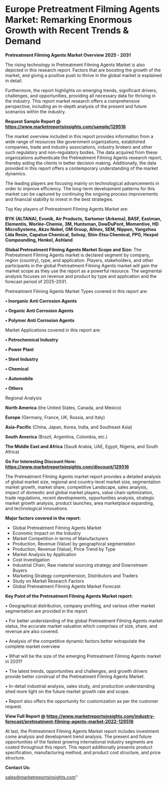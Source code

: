 # Europe Pretreatment Filming Agents Market: Remarking Enormous Growth with Recent Trends & Demand

<Strong> Pretreatment Filming Agents Market Overview 2025 - 2031</strong>

The rising technology in Pretreatment Filming Agents Market is also depicted in this research report. Factors that are boosting the growth of the market, and giving a positive push to thrive in the global market is explained in detail.

Furthermore, the report highlights on emerging trends, significant drivers, challenges, and opportunities, providing all necessary data for thriving in the industry. This report market research offers a comprehensive perspective, including an in-depth analysis of the present and future scenarios within the industry.

<strong>Request Sample Report @ <a href=https://www.marketreportsinsights.com/sample/129516>https://www.marketreportsinsights.com/sample/129516</a></strong>

The market overview included in this report provides information from a wide range of resources like government organizations, established companies, trade and industry associations, industry brokers and other such regulatory and non-regulatory bodies. The data acquired from these organizations authenticate the Pretreatment Filming Agents research report, thereby aiding the clients in better decision making. Additionally, the data provided in this report offers a contemporary understanding of the market dynamics.

The leading players are focusing mainly on technological advancements in order to improve efficiency. The long-term development patterns for this market can be captured by continuing the ongoing process improvements and financial stability to invest in the best strategies.

Top Key players of Pretreatment Filming Agents Market are:

<strong>BYK (ALTANA), Evonik, Air Products, Sartomer (Arkema), BASF, Eastman, Elementis, Worlée-Chemie, 3M, Huntsman, DowDuPont, Momentive, HD MicroSystems, Akzo Nobel, OM Group, Allnex, SEM, Nippon, Yangzhou Lida Resin, Capatue Chemical, Solvay, Shin-Etsu Chemical, PPG, Hexpol Compounding, Henkel, Ashland</strong>

<strong><b>Global Pretreatment Filming Agents Market Scope and Size:</b></strong>
The Pretreatment Filming Agents market is declared segment by company, region (country), type, and application. Players, stakeholders, and other participants in the global Pretreatment Filming Agents market will gain the market scope as they use the report as a powerful resource. The segmental analysis focuses on revenue and product by type and application and the forecast period of 2025-2031.

Pretreatment Filming Agents Market Types covered in this report are:

<strong>• Inorganic Anti Corrosion Agents

• Organic Anti Corrosion Agents

• Polymer Anti Corrosion Agents</strong>

Market Applications covered in this report are:

<strong>• Petrochemical Industry

• Power Plant

• Steel Industry

• Chemical

• Automobile

• Others</strong> 

Regional Analysis

<strong>North America</strong> (the United States, Canada, and Mexico)

<strong>Europe</strong> (Germany, France, UK, Russia, and Italy)

<strong>Asia-Pacific</strong> (China, Japan, Korea, India, and Southeast Asia)

<strong>South America</strong> (Brazil, Argentina, Colombia, etc.)

<strong>The Middle East and Africa</strong> (Saudi Arabia, UAE, Egypt, Nigeria, and South Africa)

<strong>Go For Interesting Discount Here: <a href=https://www.marketreportsinsights.com/discount/129516>https://www.marketreportsinsights.com/discount/129516</a></strong>

The Pretreatment Filming Agents market report provides a detailed analysis of global market size, regional and country-level market size, segmentation market growth, market share, competitive Landscape, sales analysis, impact of domestic and global market players, value chain optimization, trade regulations, recent developments, opportunities analysis, strategic market growth analysis, product launches, area marketplace expanding, and technological innovations.

<strong><b>Major factors covered in the report:</b></strong>
<ul>
  <li>Global Pretreatment Filming Agents Market </li>
  <li>Economic Impact on the Industry</li>
  <li>Market Competition in terms of Manufacturers</li>
  <li>Production, Revenue (Value) by geographical segmentation</li>
  <li>Production, Revenue (Value), Price Trend by Type</li>
  <li>Market Analysis by Application</li>
  <li>Cost Investigation</li>
  <li>Industrial Chain, Raw material sourcing strategy and Downstream Buyers</li>
  <li>Marketing Strategy comprehension, Distributors and Traders</li>
  <li>Study on Market Research Factors</li>
  <li>Global Pretreatment Filming Agents Market Forecast</li>
</ul>

<strong><b>Key Point of the Pretreatment Filming Agents Market report:</b></strong>

• Geographical distribution, company profiling, and various other market segmentation are provided in the report.

• For better understanding of the global Pretreatment Filming Agents market status, the accurate market valuation which comprises of size, share, and revenue are also covered.

• Analysis of the competitive dynamic factors better extrapolate the complete market overview

• What will be the size of the emerging Pretreatment Filming Agents market in 2031?

• The latest trends, opportunities and challenges, and growth drivers provide better construal of the Pretreatment Filming Agents Market.

• In-detail industrial analysis, sales study, and production understanding shed more light on the future market growth rate and scope.

• Report also offers the opportunity for customization as per the customer request.

<strong><b>View Full Report @ <a href=https://www.marketreportsinsights.com/industry-forecast/pretreatment-filming-agents-market-2022-129516>https://www.marketreportsinsights.com/industry-forecast/pretreatment-filming-agents-market-2022-129516</a></b></strong>


At last, the Pretreatment Filming Agents Market report includes investment come analysis and development trend analysis. The present and future opportunities of the fastest growing international industry segments are coated throughout this report. This report additionally presents product specification, manufacturing method, and product cost structure, and price structure.

<strong>Contact Us:</strong>

sales@marketreportsinsights.com"
